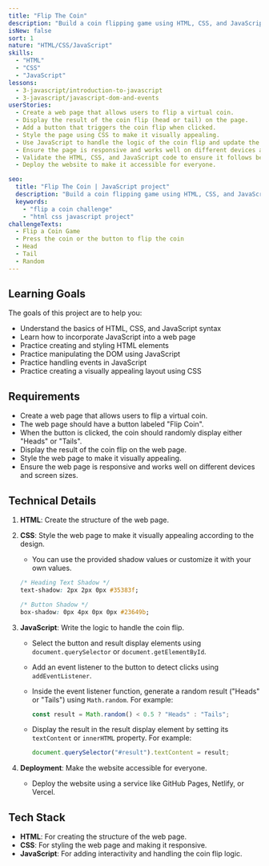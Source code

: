 ```yaml
---
title: "Flip The Coin"
description: "Build a coin flipping game using HTML, CSS, and JavaScript to practice your web development skills. Test your knowledge of HTML and CSS syntax while incorporating JavaScript to create an interactive game."
isNew: false
sort: 1
nature: "HTML/CSS/JavaScript"
skills:
  - "HTML"
  - "CSS"
  - "JavaScript"
lessons:
  - 3-javascript/introduction-to-javascript
  - 3-javascript/javascript-dom-and-events
userStories:
  - Create a web page that allows users to flip a virtual coin.
  - Display the result of the coin flip (head or tail) on the page.
  - Add a button that triggers the coin flip when clicked.
  - Style the page using CSS to make it visually appealing.
  - Use JavaScript to handle the logic of the coin flip and update the page accordingly.
  - Ensure the page is responsive and works well on different devices and screen sizes.
  - Validate the HTML, CSS, and JavaScript code to ensure it follows best practices and standards.
  - Deploy the website to make it accessible for everyone.

seo:
  title: "Flip The Coin | JavaScript project"
  description: "Build a coin flipping game using HTML, CSS, and JavaScript to practice your web development skills. Test your knowledge of HTML and CSS syntax while incorporating JavaScript to create an interactive game. This project is a great way to get started with JavaScript and gain a better understanding of DOM manipulation and event handling."
  keywords:
    - "flip a coin challenge"
    - "html css javascript project"
challengeTexts:
  - Flip a Coin Game
  - Press the coin or the button to flip the coin
  - Head
  - Tail
  - Random
---
```


## Learning Goals

The goals of this project are to help you:

- Understand the basics of HTML, CSS, and JavaScript syntax
- Learn how to incorporate JavaScript into a web page
- Practice creating and styling HTML elements
- Practice manipulating the DOM using JavaScript
- Practice handling events in JavaScript
- Practice creating a visually appealing layout using CSS

## Requirements

- Create a web page that allows users to flip a virtual coin.
- The web page should have a button labeled "Flip Coin".
- When the button is clicked, the coin should randomly display either "Heads" or "Tails".
- Display the result of the coin flip on the web page.
- Style the web page to make it visually appealing.
- Ensure the web page is responsive and works well on different devices and screen sizes.

## Technical Details

1. **HTML**: Create the structure of the web page.

2. **CSS**: Style the web page to make it visually appealing according to the design.

   - You can use the provided shadow values or customize it with your own values.

   ```css
   /* Heading Text Shadow */
   text-shadow: 2px 2px 0px #35383f;

   /* Button Shadow */
   box-shadow: 0px 4px 0px 0px #23649b;
   ```

3. **JavaScript**: Write the logic to handle the coin flip.

   - Select the button and result display elements using `document.querySelector` or `document.getElementById`.
   - Add an event listener to the button to detect clicks using `addEventListener`.
   - Inside the event listener function, generate a random result ("Heads" or "Tails") using `Math.random`.
     For example:
     ```javascript
     const result = Math.random() < 0.5 ? "Heads" : "Tails";
     ```
   - Display the result in the result display element by setting its `textContent` or `innerHTML` property.
     For example:

     ```javascript
     document.querySelector("#result").textContent = result;
     ```

4. **Deployment**: Make the website accessible for everyone.

   - Deploy the website using a service like GitHub Pages, Netlify, or Vercel.

## Tech Stack

- **HTML**: For creating the structure of the web page.
- **CSS**: For styling the web page and making it responsive.
- **JavaScript**: For adding interactivity and handling the coin flip logic.
